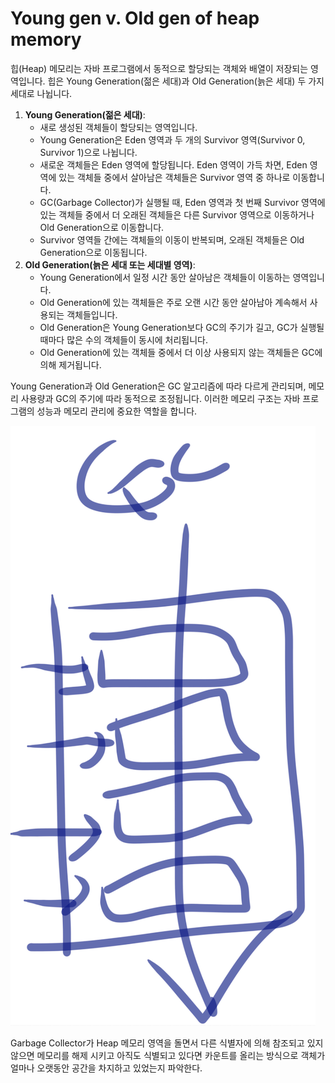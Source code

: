 # Young gen v. Old gen of heap memory

힙(Heap) 메모리는 자바 프로그램에서 동적으로 할당되는 객체와 배열이 저장되는 영역입니다. 힙은 Young Generation(젊은 세대)과 Old Generation(늙은 세대) 두 가지 세대로 나뉩니다.

1. **Young Generation(젊은 세대)**:
    - 새로 생성된 객체들이 할당되는 영역입니다.
    - Young Generation은 Eden 영역과 두 개의 Survivor 영역(Survivor 0, Survivor 1)으로 나뉩니다.
    - 새로운 객체들은 Eden 영역에 할당됩니다. Eden 영역이 가득 차면, Eden 영역에 있는 객체들 중에서 살아남은 객체들은 Survivor 영역 중 하나로 이동합니다.
    - GC(Garbage Collector)가 실행될 때, Eden 영역과 첫 번째 Survivor 영역에 있는 객체들 중에서 더 오래된 객체들은 다른 Survivor 영역으로 이동하거나 Old Generation으로 이동합니다.
    - Survivor 영역들 간에는 객체들의 이동이 반복되며, 오래된 객체들은 Old Generation으로 이동됩니다.
2. **Old Generation(늙은 세대 또는 세대별 영역)**:
    - Young Generation에서 일정 시간 동안 살아남은 객체들이 이동하는 영역입니다.
    - Old Generation에 있는 객체들은 주로 오랜 시간 동안 살아남아 계속해서 사용되는 객체들입니다.
    - Old Generation은 Young Generation보다 GC의 주기가 길고, GC가 실행될 때마다 많은 수의 객체들이 동시에 처리됩니다.
    - Old Generation에 있는 객체들 중에서 더 이상 사용되지 않는 객체들은 GC에 의해 제거됩니다.

Young Generation과 Old Generation은 GC 알고리즘에 따라 다르게 관리되며, 메모리 사용량과 GC의 주기에 따라 동적으로 조정됩니다. 이러한 메모리 구조는 자바 프로그램의 성능과 메모리 관리에 중요한 역할을 합니다.

![Untitled](Young%20gen%20v%20Old%20gen%20of%20heap%20memory%209ebfea2c8f8d4657a256f2073fbed82f/Untitled.png)

Garbage Collector가 Heap 메모리 영역을 돌면서 다른 식별자에 의해 참조되고 있지 않으면 메모리를 해제 시키고 아직도 식별되고 있다면 카운트를 올리는 방식으로 객체가 얼마나 오랫동안 공간을 차지하고 있었는지 파악한다.